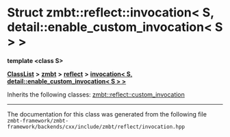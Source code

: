 

# Struct zmbt::reflect::invocation&lt; S, detail::enable\_custom\_invocation&lt; S &gt; &gt;

**template &lt;class S&gt;**



[**ClassList**](annotated.md) **>** [**zmbt**](namespacezmbt.md) **>** [**reflect**](namespacezmbt_1_1reflect.md) **>** [**invocation&lt; S, detail::enable\_custom\_invocation&lt; S &gt; &gt;**](structzmbt_1_1reflect_1_1invocation_3_01S_00_01detail_1_1enable__custom__invocation_3_01S_01_4_01_4.md)








Inherits the following classes: [zmbt::reflect::custom\_invocation](structzmbt_1_1reflect_1_1custom__invocation.md)















































































































------------------------------
The documentation for this class was generated from the following file `zmbt-framework/zmbt-framework/backends/cxx/include/zmbt/reflect/invocation.hpp`

